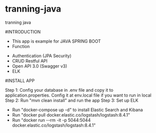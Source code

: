 # tranning-java
tranning java

#INTRODUCTION
- This app is example for JAVA SPRING BOOT
- Function
 + Authentication (JPA Security)
 + CRUD Restful API
 + Open API 3.0 (Swagger v3)
 + ELK


#INSTALL APP

Step 1: Config your database in .env file and copy it to application.properties. Config it at env.local file if you want to run in local
Step 2: Run "mvn clean install" and run the app
Step 3: Set up ELK
 - Run "docker-compose up -d" to install Elastic Search and Kibana
 - Run "docker pull docker.elastic.co/logstash/logstash:8.4.1"
 - Run "docker run --rm -it -p 5044:5044 docker.elastic.co/logstash/logstash:8.4.1"
